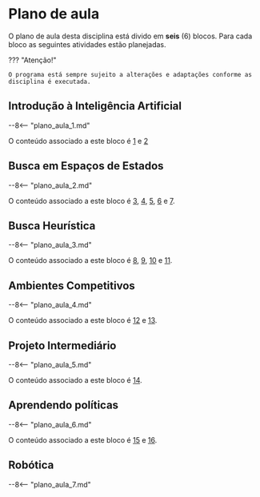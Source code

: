 # Plano de aula

O plano de aula desta disciplina está divido em **seis** (6) blocos. Para cada bloco as seguintes atividades estão planejadas.

??? "Atenção!"

    O programa está sempre sujeito a alterações e adaptações conforme as disciplina é executada.
    

## Introdução à Inteligência Artificial

--8<-- "plano_aula_1.md"

O conteúdo associado a este bloco é [1](./aulas/01_introducao_ia/index.md) e [2](./aulas/02_agentes_autonomos/index.md)

## Busca em Espaços de Estados

--8<-- "plano_aula_2.md"

O conteúdo associado a este bloco é [3](./aulas/03_configuracao/index.md), [4](./aulas/04_modelagem/index.md), [5](./aulas/04_x_buscas/index.md), [6](./aulas/05_busca_com_custo/index.md) e [7](./aulas/07_revisao/index.md).

## Busca Heurística

--8<-- "plano_aula_3.md"

O conteúdo associado a este bloco é [8](./aulas/08_heuristica/index.md), [9](./aulas/08_heuristica_parte_2/index.md), [10](./aulas/08_heuristica_parte_3/index.md) e [11](./aulas/08_heuristica_parte_3_aps/index.md). 

## Ambientes Competitivos

--8<-- "plano_aula_4.md"

O conteúdo associado a este bloco é [12](./aulas/12_csp/index.md) e [13](./aulas/13_jogos/index.md).

## Projeto Intermediário

--8<-- "plano_aula_5.md"

O conteúdo associado a este bloco é [14](./projetos/2025_01_intermediario/index.md).

## Aprendendo políticas

--8<-- "plano_aula_6.md"

O conteúdo associado a este bloco é [15](./aulas/15_rl/index.md) e [16](./aulas/15_rl_parte2/index.md).

## Robótica

--8<-- "plano_aula_7.md"
